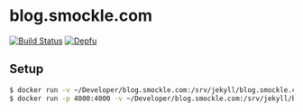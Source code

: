 # blog.smockle.com

[![Build Status](https://travis-ci.com/smockle/blog.smockle.com.svg?branch=master)](https://travis-ci.com/smockle/blog.smockle.com)
[![Depfu](https://badges.depfu.com/badges/da68e8ebc1e87b22ee0b2b0df1510367/overview.svg)](https://depfu.com/github/smockle/blog.smockle.com?project_id=6950)

## Setup

```Bash
$ docker run -v ~/Developer/blog.smockle.com:/srv/jekyll/blog.smockle.com -w /srv/jekyll/ -it jekyll/jekyll jekyll new blog.smockle.com
$ docker run -p 4000:4000 -v ~/Developer/blog.smockle.com:/srv/jekyll/blog.smockle.com -w /srv/jekyll/blog.smockle.com -it jekyll/jekyll /bin/bash -c "bundle install && jekyll serve"
```
